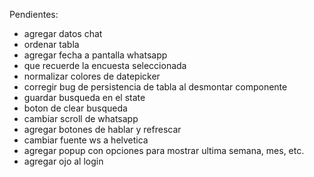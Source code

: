 Pendientes:

- agregar datos chat
- ordenar tabla
- agregar fecha a pantalla whatsapp
- que recuerde la encuesta seleccionada
- normalizar colores de datepicker
- corregir bug de persistencia de tabla al desmontar componente
- guardar busqueda en el state
- boton de clear busqueda
- cambiar scroll de whatsapp
- agregar botones de hablar y refrescar
- cambiar fuente ws a helvetica
- agregar popup con opciones para mostrar ultima semana, mes, etc.
- agregar ojo al login